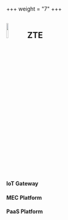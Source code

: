 +++
weight = "7"
+++

## <img src="/img/zte.png" width=10% > ZTE
#### IoT Gateway
#### MEC Platform
#### PaaS Platform


